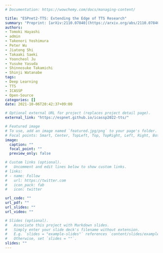 ```yaml
---
# Documentation: https://wowchemy.com/docs/managing-content/

title: "ESPnet2-TTS: Extending the Edge of TTS Research"
summary: "Preprint: [arXiv:2110.07840](https://arxiv.org/abs/2110.07840) (submitted to [ICASSP 2022](https://2022.ieeeicassp.org/))"
authors:
- Tomoki Hayashi
- admin
- Takenori Yoshimura
- Peter Wu
- Jiatong Shi
- Takaaki Saeki
- Yooncheol Ju
- Yusuke Yasuda
- Shinnosuke Takamichi
- Shinji Watanabe
tags:
- Deep Learning
- TTS
- ICASSP
- Open-Source
categories: []
date: 2021-10-06T20:42:37+09:00

# Optional external URL for project (replaces project detail page).
external_link: "https://espnet.github.io/icassp2022-tts/"

# Featured image
# To use, add an image named `featured.jpg/png` to your page's folder.
# Focal points: Smart, Center, TopLeft, Top, TopRight, Left, Right, BottomLeft, Bottom, BottomRight.
image:
  caption: ""
  focal_point: ""
  preview_only: false

# Custom links (optional).
#   Uncomment and edit lines below to show custom links.
# links:
# - name: Follow
#   url: https://twitter.com
#   icon_pack: fab
#   icon: twitter

url_code: ""
url_pdf: ""
url_slides: ""
url_video: ""

# Slides (optional).
#   Associate this project with Markdown slides.
#   Simply enter your slide deck's filename without extension.
#   E.g. `slides = "example-slides"` references `content/slides/example-slides.md`.
#   Otherwise, set `slides = ""`.
slides: ""
---
```

